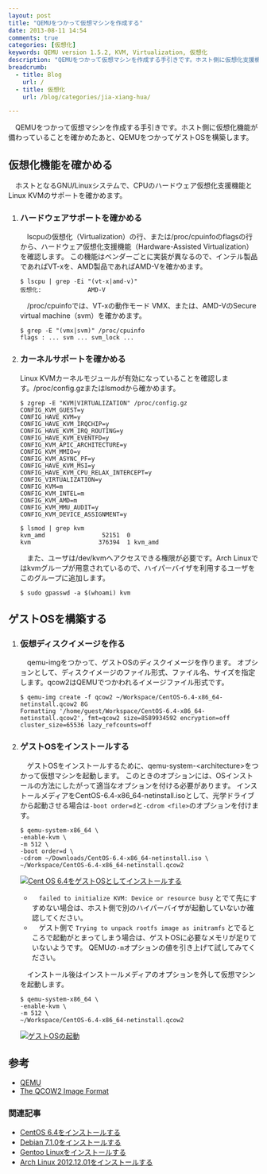 ```yaml
---
layout: post
title: "QEMUをつかって仮想マシンを作成する"
date: 2013-08-11 14:54
comments: true
categories: [仮想化]
keywords: QEMU version 1.5.2, KVM, Virtualization, 仮想化
description: "QEMUをつかって仮想マシンを作成する手引きです。ホスト側に仮想化支援機能が備わっていることを確かめたあと、QEMUをつかってゲストOSを構築します。"
breadcrumb:
  - title: Blog
    url: /
  - title: 仮想化
    url: /blog/categories/jia-xiang-hua/

---
```


　QEMUをつかって仮想マシンを作成する手引きです。ホスト側に仮想化機能が備わっていることを確かめたあと、QEMUをつかってゲストOSを構築します。<!-- more -->

## 仮想化機能を確かめる

　ホストとなるGNU/Linuxシステムで、CPUのハードウェア仮想化支援機能とLinux KVMのサポートを確かめます。

 1. ### ハードウェアサポートを確かめる

    　lscpuの仮想化（Virtualization）の行、または/proc/cpuinfoのflagsの行から、ハードウェア仮想化支援機能（Hardware-Assisted Virtualization）を確認します。
    この機能はベンダーごとに実装が異なるので、インテル製品であればVT-xを、AMD製品であればAMD-Vを確かめます。

        $ lscpu | grep -Ei "(vt-x|amd-v)"
        仮想化:             AMD-V

    　/proc/cpuinfoでは、VT-xの動作モード VMX、または、AMD-VのSecure virtual machine（svm）を確かめます。

        $ grep -E "(vmx|svm)" /proc/cpuinfo
        flags : ... svm ... svm_lock ...

 2. ### カーネルサポートを確かめる

    Linux KVMカーネルモジュールが有効になっていることを確認します。/proc/config.gzまたはlsmodから確かめます。

        $ zgrep -E "KVM|VIRTUALIZATION" /proc/config.gz
        CONFIG_KVM_GUEST=y
        CONFIG_HAVE_KVM=y
        CONFIG_HAVE_KVM_IRQCHIP=y
        CONFIG_HAVE_KVM_IRQ_ROUTING=y
        CONFIG_HAVE_KVM_EVENTFD=y
        CONFIG_KVM_APIC_ARCHITECTURE=y
        CONFIG_KVM_MMIO=y
        CONFIG_KVM_ASYNC_PF=y
        CONFIG_HAVE_KVM_MSI=y
        CONFIG_HAVE_KVM_CPU_RELAX_INTERCEPT=y
        CONFIG_VIRTUALIZATION=y
        CONFIG_KVM=m
        CONFIG_KVM_INTEL=m
        CONFIG_KVM_AMD=m
        CONFIG_KVM_MMU_AUDIT=y
        CONFIG_KVM_DEVICE_ASSIGNMENT=y

        $ lsmod | grep kvm
        kvm_amd                52151  0
        kvm                   376394  1 kvm_amd

    　また、ユーザは/dev/kvmへアクセスできる権限が必要です。Arch Linuxではkvmグループが用意されているので、ハイパーバイザを利用するユーザをこのグループに追加します。

        $ sudo gpasswd -a $(whoami) kvm

## ゲストOSを構築する

 1. ### 仮想ディスクイメージを作る

    　qemu-imgをつかって、ゲストOSのディスクイメージを作ります。
    オプションとして、ディスクイメージのファイル形式、ファイル名、サイズを指定します。qcow2はQEMUでつかわれるイメージファイル形式です。

        $ qemu-img create -f qcow2 ~/Workspace/CentOS-6.4-x86_64-netinstall.qcow2 8G
        Formatting '/home/guest/Workspace/CentOS-6.4-x86_64-netinstall.qcow2', fmt=qcow2 size=8589934592 encryption=off cluster_size=65536 lazy_refcounts=off

 2. ### ゲストOSをインストールする

    　ゲストOSをインストールするために、qemu-system-&lt;architecture&gt;をつかって仮想マシンを起動します。
    このときのオプションには、OSインストールの方法にしたがって適当なオプションを付ける必要があります。
    インストールメディアをCentOS-6.4-x86_64-netinstall.isoとして、光学ドライブから起動させる場合は`-boot order=d`と`-cdrom <file>`のオプションを付けます。

        $ qemu-system-x86_64 \
        -enable-kvm \
        -m 512 \
        -boot order=d \
        -cdrom ~/Downloads/CentOS-6.4-x86_64-netinstall.iso \
        ~/Workspace/CentOS-6.4-x86_64-netinstall.qcow2

    [![Cent OS 6.4をゲストOSとしてインストールする](/blog/images/2013-08-11-guide-to-creating-virtual-machine-with-qemu/installing-centos-6-4-as-a-guest-os.thumbnail.png)](/blog/images/2013-08-11-guide-to-creating-virtual-machine-with-qemu/installing-centos-6-4-as-a-guest-os.png)

    - 　`failed to initialize KVM: Device or resource busy` とでて先にすすめない場合は、ホスト側で別のハイパーバイザが起動していないか確認してください。
    - 　ゲスト側で `Trying to unpack rootfs image as initramfs` とでるところで起動がとまってしまう場合は、ゲストOSに必要なメモリが足りていないようです。
      QEMUの`-m`オプションの値を引き上げて試してみてください。

    　インストール後はインストールメディアのオプションを外して仮想マシンを起動します。

        $ qemu-system-x86_64 \
        -enable-kvm \
        -m 512 \
        ~/Workspace/CentOS-6.4-x86_64-netinstall.qcow2

    [![ゲストOSの起動](/blog/images/2013-08-11-guide-to-creating-virtual-machine-with-qemu/booting-guest-os.thumbnail.png)](/blog/images/2013-08-11-guide-to-creating-virtual-machine-with-qemu/booting-guest-os.png)

## 参考

- [QEMU](http://wiki.qemu.org/Main_Page)
- [The QCOW2 Image Format](https://people.gnome.org/~markmc/qcow-image-format.html)

### 関連記事

- [CentOS 6.4をインストールする](/blog/2013/04/06/install-centos-6-dot-4-i386-netinstall/)
- [Debian 7.1.0をインストールする](/blog/2013/06/23/install-debian-7-dot-1-0-amd64-netinst/)
- [Gentoo Linuxをインストールする](/blog/2013/03/16/install-x86-minimal-20121213/)
- [Arch Linux 2012.12.01をインストールする](/blog/2013/01/05/install-arch-linux/)
